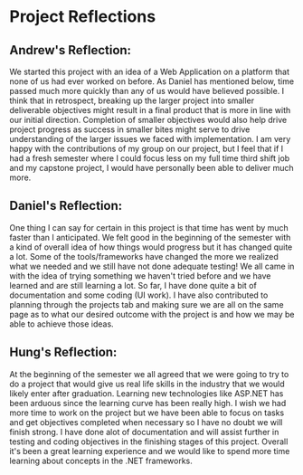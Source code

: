 <h1> Project Reflections </h1>

<h2> Andrew's Reflection: </h2>

  We started this project with an idea of a Web Application on a platform that none of us had ever worked on before. As Daniel has mentioned below, time passed much more quickly than any of us would have believed possible. I think that in retrospect, breaking up the larger project into smaller deliverable objectives might result in a final product that is more in line with our initial direction. Completion of smaller objectives would also help drive project progress as success in smaller bites might serve to drive understanding of the larger issues we faced with implementation. I am very happy with the contributions of my group on our project, but I feel that if I had a fresh semester where I could focus less on my full time third shift job and my capstone project, I would have personally been able to deliver much more.

<h2> Daniel's Reflection: </h2>

  One thing I can say for certain in this project is that time has went by much faster than I anticipated.  We felt good in the beginning of the semester with a kind of overall idea of how things would progress but it has changed quite a lot.  Some of the tools/frameworks have changed the more we realized what we needed and we still have not done adequate testing! We all came in with the idea of trying something we haven't tried before and we have learned and are still learning a lot.  So far, I have done quite a bit of documentation and some coding (UI work).  I have also contributed to planning through the projects tab and making sure we are all on the same page as to what our desired outcome with the project is and how we may be able to achieve those ideas.

<h2> Hung's Reflection: </h2>

  At the beginning of the semester we all agreed that we were going to try to do a project that would give us real life skills in the industry that we would likely enter after graduation.  Learning new technologies like ASP.NET has been arduous since the learning curve has been really high.  I wish we had more time to work on the project but we have been able to focus on tasks and get objectives completed when necessary so I have no doubt we will finish strong.  I have done alot of documentation and will assist further in testing and coding objectives in the finishing stages of this project. Overall it's been a great learning experience and we would like to spend more time learning about concepts in the .NET frameworks.

